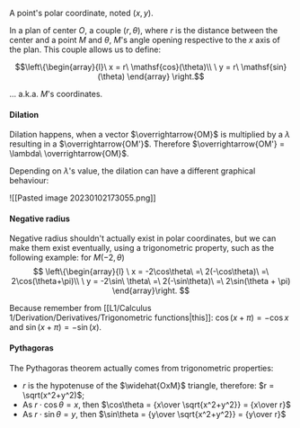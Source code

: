 A point's polar coordinate, noted $(x, y)$.

In a plan of center $O$, a couple $(r, \theta)$, where $r$ is the distance between the center and a point $M$ and $\theta$, $M$'s angle opening respective to the $x$ axis of the plan. This couple allows us to define:

$$\left\{\begin{array}{l}\ x = r\ \mathsf{cos}(\theta)\\ \ y = r\ \mathsf{sin}(\theta) \end{array} \right.$$

... a.k.a. $M$'s coordinates.

#### Dilation
Dilation happens, when a vector $\overrightarrow{OM}$ is multiplied by a $\lambda$ resulting in a $\overrightarrow{OM'}$. 
Therefore $\overrightarrow{OM'} = \lambda\ \overrightarrow{OM}$.

Depending on $\lambda$'s value, the dilation can have a different graphical behaviour:

![[Pasted image 20230102173055.png]]

#### Negative radius
Negative radius shouldn't actually exist in polar coordinates, but we can make them exist eventually, using a trigonometric property, such as the following example: for $M(-2, \theta)$
$$
\left\{\begin{array}{l}
\ x = -2\cos\theta\ =\ 2(-\cos\theta)\ =\ 2\cos(\theta+\pi)\\ 
\ y = -2\sin\  \theta\ =\ 2(-\sin\theta)\ =\ 2\sin(\theta + \pi)
\end{array}\right.
$$

Because remember from [[L1/Calculus 1/Derivation/Derivatives/Trigonometric functions|this]]: $\cos (x + \pi) = -\cos x$ and $\sin (x + \pi) = -\sin(x)$.

#### Pythagoras
The Pythagoras theorem actually comes from trigonometric properties:
- $r$ is the hypotenuse of the $\widehat{OxM}$ triangle, therefore: $r = \sqrt(x^2+y^2)$;
- As $r\cdot\cos\theta = x$, then $\cos\theta = {x\over \sqrt{x^2+y^2}} = {x\over r}$
- As $r\cdot\sin\theta = y$, then $\sin\theta = {y\over \sqrt{x^2+y^2}} = {y\over r}$